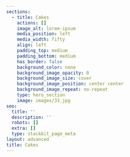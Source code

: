 ```yaml
---
sections:
  - title: Cakes
    actions: []
    image_alt: lorem-ipsum
    media_position: left
    media_width: fifty
    align: left
    padding_top: medium
    padding_bottom: medium
    has_border: false
    background_color: none
    background_image_opacity: 0
    background_image_size: cover
    background_image_position: center center
    background_image_repeat: no-repeat
    type: hero_section
    image: images/33.jpg
seo:
  title: ''
  description: ''
  robots: []
  extra: []
  type: stackbit_page_meta
layout: advanced
title: Cakes
---
```

